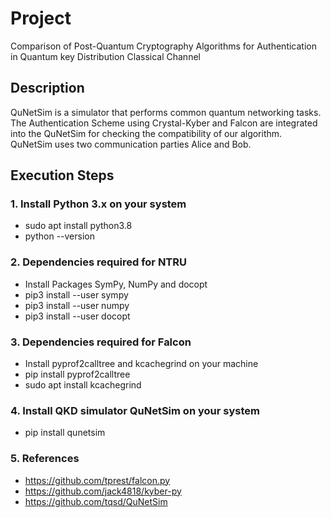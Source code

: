 # Project 
Comparison of Post-Quantum Cryptography Algorithms for Authentication in Quantum key Distribution Classical Channel

## Description
QuNetSim is a simulator that performs common quantum networking tasks. The Authentication Scheme using Crystal-Kyber and Falcon are integrated into the QuNetSim for checking the compatibility of our algorithm. QuNetSim uses two communication parties Alice and Bob. 

## Execution Steps
### 1. Install Python 3.x on your system
* sudo apt install python3.8
* python --version


### 2. Dependencies required for NTRU 
* Install Packages SymPy, NumPy and docopt
* pip3 install --user sympy
* pip3 install --user numpy
* pip3 install --user docopt


### 3. Dependencies required for Falcon
* 	Install pyprof2calltree and kcachegrind on your machine
* 	pip install pyprof2calltree 
* 	sudo apt install kcachegrind


### 4. Install QKD simulator QuNetSim on your system 
*	pip install qunetsim

### 5. References
*  https://github.com/tprest/falcon.py
*  https://github.com/jack4818/kyber-py
*  https://github.com/tqsd/QuNetSim
		 


